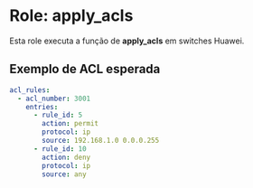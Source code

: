 # Role: apply_acls

Esta role executa a função de **apply_acls** em switches Huawei.

## Exemplo de ACL esperada

```yaml
acl_rules:
  - acl_number: 3001
    entries:
      - rule_id: 5
        action: permit
        protocol: ip
        source: 192.168.1.0 0.0.0.255
      - rule_id: 10
        action: deny
        protocol: ip
        source: any
```
